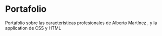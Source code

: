 # Portafolio
Portafolio sobre las características profesionales de Alberto Martínez , y la application de CSS y HTML 

